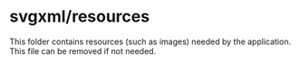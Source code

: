 # svgxml/resources

This folder contains resources (such as images) needed by the application. This file can
be removed if not needed.
